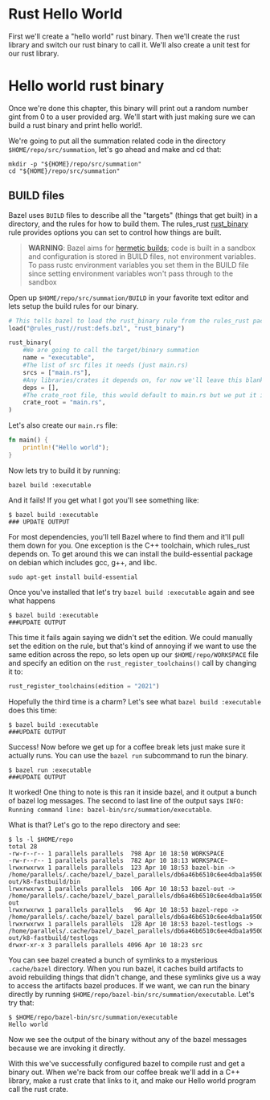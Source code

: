 # Rust Hello World

First we'll create a "hello world" rust binary. Then we'll create the rust library and switch our rust binary to call it. We'll also create a unit test for our rust library.

# Hello world rust binary
Once we're done this chapter, this binary will print out a random number gint from 0 to a user provided arg. We'll start
with just making sure we can build a rust binary and print hello world!.

We're going to put all the summation related code in the directory `$HOME/repo/src/summation`, let's go ahead and make and cd
that:
```shell
mkdir -p "${HOME}/repo/src/summation"
cd "${HOME}/repo/src/summation"
```

## BUILD files
Bazel uses `BUILD` files to describe all the "targets" (things that get built) in a directory, and the rules for how to
build them. The rules_rust [rust_binary](http://bazelbuild.github.io/rules_rust/defs.html#rust_binary) rule provides options you can set to control how things are built.
> **WARNING**: Bazel aims for [hermetic builds](https://bazel.build/basics/hermeticity); code is built in a sandbox and
> configuration is stored in BUILD files, not environment variables. To pass rustc
> environment variables you set them in the BUILD file since setting environment variables won't pass
> through to the sandbox

Open up `$HOME/repo/src/summation/BUILD` in your favorite text editor and lets setup the build rules for our binary.
```python
# This tells bazel to load the rust_binary rule from the rules_rust package
load("@rules_rust//rust:defs.bzl", "rust_binary")

rust_binary(
    #We are going to call the target/binary summation
    name = "executable",
    #The list of src files it needs (just main.rs)
    srcs = ["main.rs"],
    #Any libraries/crates it depends on, for now we'll leave this blank
    deps = [],
    #The crate_root file, this would default to main.rs but we put it in for clarity
    crate_root = "main.rs",
)
```

Let's also create our `main.rs` file:
```rust
fn main() {
    println!("Hello world");
}
```

Now lets try to build it by running:
```shell
bazel build :executable
```

And it fails! If you get what I got you'll see something like:
```shell
$ bazel build :executable
### UPDATE OUTPUT
```

For most dependencies, you'll tell Bazel where to find them and it'll pull them down for you.
One exception is the C++ toolchain, which rules_rust depends on. To get around this we can install
the build-essential package on debian which includes gcc, g++, and libc.
```shell
sudo apt-get install build-essential
```

Once you've installed that let's try `bazel build :executable` again and see what happens
```shell
$ bazel build :executable
###UPDATE OUTPUT
```

This time it fails again saying we didn't set the edition. We could manually set the edition on the rule, but that's kind of annoying if we want to use the same edition across the repo, so lets open up our `$HOME/repo/WORKSPACE` file and specify
an edition on the `rust_register_toolchains()` call by changing it to:
```python
rust_register_toolchains(edition = "2021")
```

Hopefully the third time is a charm? Let's see what `bazel build :executable` does this time:
```shell
$ bazel build :executable
###UPDATE OUTPUT
```

Success! Now before we get up for a coffee break lets just make sure it actually runs. You can use the `bazel run`
subcommand to run the binary.
```shell
$ bazel run :executable
###UPDATE OUTPUT
```

It worked! One thing to note is this ran it inside bazel, and it output a bunch of bazel log messages. The second
to last line of the output says `INFO: Running command line: bazel-bin/src/summation/executable`.

What is that? Let's go to the repo directory and see:
```shell
$ ls -l $HOME/repo
total 28
-rw-r--r-- 1 parallels parallels  798 Apr 10 18:50 WORKSPACE
-rw-r--r-- 1 parallels parallels  782 Apr 10 18:13 WORKSPACE~
lrwxrwxrwx 1 parallels parallels  123 Apr 10 18:53 bazel-bin -> /home/parallels/.cache/bazel/_bazel_parallels/db6a46b6510c6ee4dba1a9500854830b/execroot/__main__/bazel-out/k8-fastbuild/bin
lrwxrwxrwx 1 parallels parallels  106 Apr 10 18:53 bazel-out -> /home/parallels/.cache/bazel/_bazel_parallels/db6a46b6510c6ee4dba1a9500854830b/execroot/__main__/bazel-out
lrwxrwxrwx 1 parallels parallels   96 Apr 10 18:53 bazel-repo -> /home/parallels/.cache/bazel/_bazel_parallels/db6a46b6510c6ee4dba1a9500854830b/execroot/__main__
lrwxrwxrwx 1 parallels parallels  128 Apr 10 18:53 bazel-testlogs -> /home/parallels/.cache/bazel/_bazel_parallels/db6a46b6510c6ee4dba1a9500854830b/execroot/__main__/bazel-out/k8-fastbuild/testlogs
drwxr-xr-x 3 parallels parallels 4096 Apr 10 18:23 src
```

You can see bazel created a bunch of symlinks to a mysterious `.cache/bazel` directory. When you run bazel, it caches build artifacts to avoid rebuilding things that didn't change, and these symlinks give us a way to access the artifacts bazel
produces. If we want, we can run the binary directly by running `$HOME/repo/bazel-bin/src/summation/executable`. Let's try that:
```shell
$ $HOME/repo/bazel-bin/src/summation/executable
Hello world
```
Now we see the output of the binary without any of the bazel messages because we are invoking it directly.

With this we've successfully configured bazel to compile rust and get a binary out. When we're back from our coffee break we'll add in a C++ library, make a rust crate that links to it, and make our Hello world program call the rust crate.
